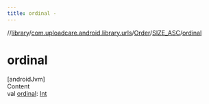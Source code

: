 ```yaml
---
title: ordinal -
---
```

//[library](../../../index.md)/[com.uploadcare.android.library.urls](../../index.md)/[Order](../index.md)/[SIZE_ASC](index.md)/[ordinal](ordinal.md)



# ordinal  
[androidJvm]  
Content  
val [ordinal](ordinal.md): [Int](https://kotlinlang.org/api/latest/jvm/stdlib/kotlin/-int/index.html)  



